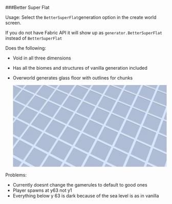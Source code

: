 ###Better Super Flat

Usage:
Select the `BetterSuperFlat`generation option in the create world screen.

If you do not have Fabric API it will show up as `generator.BetterSuperFlat` instead of
`BetterSuperFlat`

Does the following:

- Void in all three dimensions
- Has all the biomes and structures of vanilla generation included
- Overworld generates glass floor with outlines for chunks
  
  ![floor](screenshots/floor.png?raw=true "Floor")

Problems:
- Currently doesnt change the gamerules to default to good ones
- Player spawns at y63 not y1
- Everything below y 63 is dark because of the sea level is as in vanilla